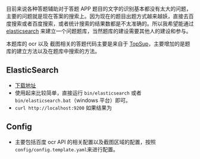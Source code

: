 目前来说各种答题辅助对于答题 APP 题目的文字的识别基本都没有太大的问题，主要的问题就是现在答案的搜索上。因为现在的题目出题方式越来越妖，直接去百度搜索或者百度搜索，或者统计搜索的结果数都是不太准确的。所以我希望能通过 [elasticsearch](https://www.elastic.co/products/elasticsearch) 来建立一个问题题库，当然题库的建设需要其他人的建设和参与。

本题库的 ocr 以及 截图相关的答题代码主要是来自于 [TopSup](https://github.com/Skyexu/TopSup)，主要增加的是题库的建立方法以及在题库中搜索的方法。

## ElasticSearch
* [下载地址](https://www.elastic.co/downloads/elasticsearch)
* 使用起来比较简单，直接运行 `bin/elasticsearch` 或者 `bin/elasticsearch.bat`（windows 平台）即可。
* `curl http://localhost:9200` 如果结果为

## Config
* 主要包括百度 ocr API 的相关配置以及截图区域的配置，按照 `config/config.template.yaml`来进行配置。


